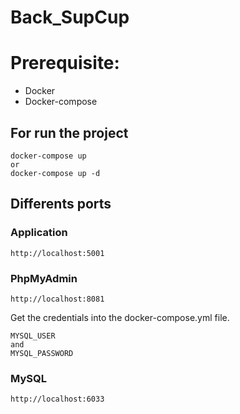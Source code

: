 # Back_SupCup

# Prerequisite: 
- Docker
- Docker-compose

## For run the project
```
docker-compose up  
or 
docker-compose up -d
```

## Differents ports
### Application
```
http://localhost:5001
```
### PhpMyAdmin
```
http://localhost:8081
```
Get the credentials into the docker-compose.yml file.
```
MYSQL_USER
and 
MYSQL_PASSWORD
```
### MySQL
```
http://localhost:6033
```
